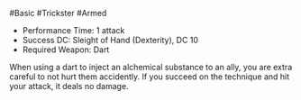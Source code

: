 #Basic #Trickster #Armed
 
- Performance Time: 1 attack
- Success DC: Sleight of Hand (Dexterity), DC 10
- Required Weapon: Dart
 
When using a dart to inject an alchemical substance to an ally, you are extra careful to not hurt them accidently. If you succeed on the technique and hit your attack, it deals no damage.